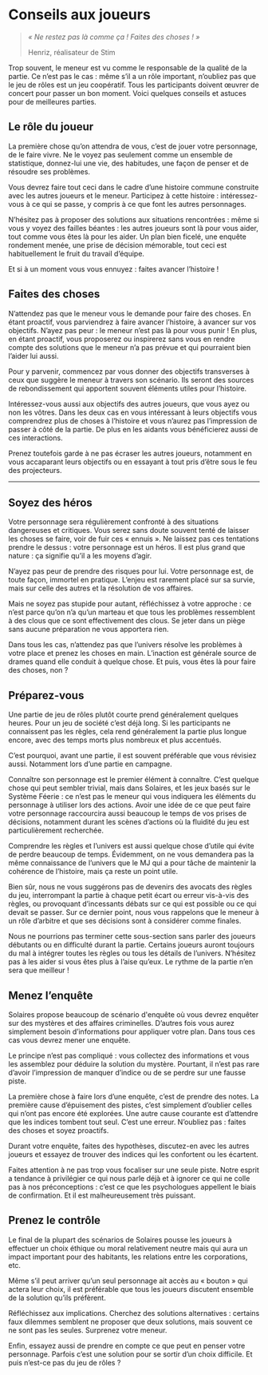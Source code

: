 # Conseils aux joueurs

> *« Ne restez pas là comme ça ! Faites des choses ! »*
>
> Henriz, réalisateur de Stim

Trop souvent, le meneur est vu comme le responsable de la qualité de la partie. Ce n’est pas le cas : même s’il a un rôle important, n’oubliez pas que le jeu de rôles est un jeu coopératif. Tous les participants doivent œuvrer de concert pour passer un bon moment. Voici quelques conseils et astuces pour de meilleures parties.

## Le rôle du joueur

La première chose qu’on attendra de vous, c’est de jouer votre personnage, de le faire vivre. Ne le voyez pas seulement comme un ensemble de statistique, donnez-lui une vie, des habitudes, une façon de penser et de résoudre ses problèmes.

Vous devrez faire tout ceci dans le cadre d’une histoire commune construite avec les autres joueurs et le meneur. Participez à cette histoire : intéressez-vous à ce qui se passe, y compris à ce que font les autres personnages.

N’hésitez pas à proposer des solutions aux situations rencontrées : même si vous y voyez des failles béantes : les autres joueurs sont là pour vous aider, tout comme vous êtes là pour les aider. Un plan bien ficelé, une enquête rondement menée, une prise de décision mémorable, tout ceci est habituellement le fruit du travail d’équipe.

Et si à un moment vous vous ennuyez : faites avancer l’histoire !

## Faites des choses

N’attendez pas que le meneur vous le demande pour faire des choses. En étant proactif, vous parviendrez à faire avancer l’histoire, à avancer sur vos objectifs. N’ayez pas peur : le meneur n’est pas là pour vous punir ! En plus, en étant proactif, vous proposerez ou inspirerez sans vous en rendre compte des solutions que le meneur n’a pas prévue et qui pourraient bien l’aider lui aussi.

Pour y parvenir, commencez par vous donner des objectifs transverses à ceux que suggère le meneur à travers son scénario. Ils seront des sources de rebondissement qui apportent souvent éléments utiles pour l’histoire.

Intéressez-vous aussi aux objectifs des autres joueurs, que vous ayez ou non les vôtres. Dans les deux cas en vous intéressant à leurs objectifs vous comprendrez plus de choses à l’histoire et vous n’aurez pas l’impression de passer à côté de la partie. De plus en les aidants vous bénéficierez aussi de ces interactions.

Prenez toutefois garde à ne pas écraser les autres joueurs, notamment en vous accaparant leurs objectifs ou en essayant à tout pris d’être sous le feu des projecteurs.

----
## Soyez des héros

Votre personnage sera régulièrement confronté à des situations dangereuses et critiques. Vous serez sans doute souvent tenté de laisser les choses se faire, voir de fuir ces « ennuis ». Ne laissez pas ces tentations prendre le dessus : votre personnage est un héros. Il est plus grand que nature : ça signifie qu’il a les moyens d’agir.

N’ayez pas peur de prendre des risques pour lui. Votre personnage est, de toute façon, immortel en pratique. L’enjeu est rarement placé sur sa survie, mais sur celle des autres et la résolution de vos affaires.

Mais ne soyez pas stupide pour autant, réfléchissez à votre approche : ce n’est parce qu’on n’a qu’un marteau et que tous les problèmes ressemblent à des clous que ce sont effectivement des clous. Se jeter dans un piège sans aucune préparation ne vous apportera rien.

Dans tous les cas, n’attendez pas que l’univers résolve les problèmes à votre place et prenez les choses en main. L’inaction est générale source de drames quand elle conduit à quelque chose. Et puis, vous êtes là pour faire des choses, non ?

## Préparez-vous

Une partie de jeu de rôles plutôt courte prend généralement quelques heures. Pour un jeu de société c’est déjà long. Si les participants ne connaissent pas les règles, cela rend généralement la partie plus longue encore, avec des temps morts plus nombreux et plus accentués.

C’est pourquoi, avant une partie, il est souvent préférable que vous révisiez aussi. Notamment lors d’une partie en campagne.

Connaître son personnage est le premier élément à connaître. C’est quelque chose qui peut sembler trivial, mais dans Solaires, et les jeux basés sur le Système Féerie : ce n’est pas le meneur qui vous indiquera les éléments du personnage à utiliser lors des actions. Avoir une idée de ce que peut faire votre personnage raccourcira aussi beaucoup le temps de vos prises de décisions, notamment durant les scènes d’actions où la fluidité du jeu est particulièrement recherchée.

Comprendre les règles et l’univers est aussi quelque chose d’utile qui évite de perdre beaucoup de temps. Évidemment, on ne vous demandera pas la même connaissance de l’univers que le MJ qui a pour tâche de maintenir la cohérence de l’histoire, mais ça reste un point utile.

Bien sûr, nous ne vous suggérons pas de devenirs des avocats des règles du jeu, interrompant la partie à chaque petit écart ou erreur vis-à-vis des règles, ou provoquant d’incessants débats sur ce qui est possible ou ce qui devait se passer. Sur ce dernier point, nous vous rappelons que le meneur à un rôle d’arbitre et que ses décisions sont à considérer comme finales.

Nous ne pourrions pas terminer cette sous-section sans parler des joueurs débutants ou en difficulté durant la partie. Certains joueurs auront toujours du mal à intégrer toutes les règles ou tous les détails de l’univers. N’hésitez pas à les aider si vous êtes plus à l’aise qu’eux. Le rythme de la partie n’en sera que meilleur !

## Menez l’enquête

Solaires propose beaucoup de scénario d'enquête où vous devrez enquêter sur des mystères et des affaires criminelles. D’autres fois vous aurez simplement besoin d’informations pour appliquer votre plan. Dans tous ces cas vous devrez mener une enquête.

Le principe n’est pas compliqué : vous collectez des informations et vous les assemblez pour déduire la solution du mystère. Pourtant, il n’est pas rare d’avoir l’impression de manquer d’indice ou de se perdre sur une fausse piste.

La première chose à faire lors d’une enquête, c’est de prendre des notes. La première cause d’épuisement des pistes, c’est simplement d’oublier celles qui n’ont pas encore été explorées. Une autre cause courante est d’attendre que les indices tombent tout seul. C’est une erreur. N’oubliez pas : faites des choses et soyez proactifs.

Durant votre enquête, faites des hypothèses, discutez-en avec les autres joueurs et essayez de trouver des indices qui les confortent ou les écartent.

Faites attention à ne pas trop vous focaliser sur une seule piste. Notre esprit a tendance à privilégier ce qui nous parle déjà et à ignorer ce qui ne colle pas à nos préconceptions : c’est ce que les psychologues appellent le biais de confirmation. Et il est malheureusement très puissant.

## Prenez le contrôle

Le final de la plupart des scénarios de Solaires pousse les joueurs à effectuer un choix éthique ou moral relativement neutre mais qui aura un impact important pour des habitants, les relations entre les corporations, etc.

Même s’il peut arriver qu’un seul personnage ait accès au « bouton » qui actera leur choix, il est préférable que tous les joueurs discutent ensemble de la solution qu’ils préfèrent.

Réfléchissez aux implications. Cherchez des solutions alternatives : certains faux dilemmes semblent ne proposer que deux solutions, mais souvent ce ne sont pas les seules. Surprenez votre meneur.

Enfin, essayez aussi de prendre en compte ce que peut en penser votre personnage. Parfois c’est une solution pour se sortir d’un choix difficile. Et puis n’est-ce pas du jeu de rôles ?
